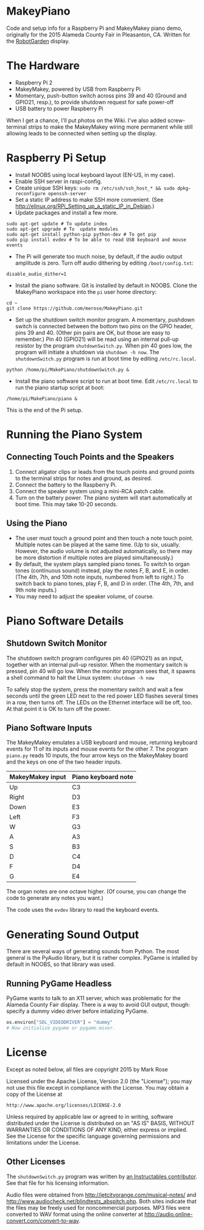# MakeyPiano
Code and setup info for a Raspberry Pi and MakeyMakey piano demo, originally for the 2015
Alameda County Fair in Pleasanton, CA. Written for the [RobotGarden](http://www.robotgarden.org/) display.

# The Hardware

* Raspberry Pi 2
* MakeyMakey, powered by USB from Raspberry Pi
* Momentary, push-button switch across pins 39 and 40 (Ground and GPIO21, resp.), to provide shutdown request for safe power-off
* USB battery to power Raspberry Pi

When I get a chance, I'll put photos on the Wiki. I've also added screw-terminal strips to make the MakeyMakey wiring more permanent while still allowing leads to be connected when setting up the display.

# Raspberry Pi Setup

* Install NOOBS using local keyboard layout (EN-US, in my case).
* Enable SSH server in raspi-config.
* Create unique SSH keys: `sudo rm /etc/ssh/ssh_host_* && sudo dpkg-reconfigure openssh-server`
* Set a static IP address to make SSH more convenient. (See http://elinux.org/RPi_Setting_up_a_static_IP_in_Debian.)
* Update packages and install a few more.
```
sudo apt-get update # To update index
sudo apt-get upgrade # To  update modules
sudo apt-get install python-pip python-dev # To get pip
sudo pip install evdev # To be able to read USB keyboard and mouse events
```
* The Pi will generate too much noise, by default, if the audio output amplitude is zero. Turn off audio dithering by editing `/boot/config.txt`:

```
disable_audio_dither=1
```

* Install the piano software. Git is installed by default in NOOBS. Clone the MakeyPiano workspace into the `pi` user home directory:

```
cd ~
git clone https://github.com/merose/MakeyPiano.git
```

* Set up the shutdown switch monitor program. A momentary, pushdown switch is connected between the bottom two pins on the GPIO header, pins 39 and 40. (Other pin pairs are OK, but those are easy to remember.) Pin 40 (GPIO21) will be read using an internal pull-up resistor by the program `shutdownSwitch.py`. When pin 40 goes low, the program will initiate a shutdown via `shutdown -h now`. The `shutdownSwitch.py` program is run at boot time by editing `/etc/rc.local`.

```
python /home/pi/MakePiano/shutdownSwitch.py &
```

* Install the piano software script to run at boot time. Edit `/etc/rc.local` to run the piano startup script at boot:

```
/home/pi/MakePiano/piano &
```

This is the end of the Pi setup.

# Running the Piano System

## Connecting Touch Points and the Speakers

1. Connect aligator clips or leads from the touch points and ground points to the terminal strips for notes and ground, as desired.
2. Connect the battery to the Raspberry Pi.
3. Connect the speaker system using a mini-RCA patch cable.
4. Turn on the battery power. The piano system will start automatically at boot time. This may take 10-20 seconds.

## Using the Piano

* The user must touch a ground point and then touch a note touch point. Multiple notes can be played at the same time. (Up to six, usually. However, the audio volume is not adjusted automatically, so there may be more distortion if multiple notes are played simultaneously.)
* By default, the system plays sampled piano tones. To switch to organ tones (continuous sound) instead, play the notes F, B, and E, in order. (The 4th, 7th, and 10th note inputs, numbered from left to right.) To switch back to piano tones, play F, B, and D in order. (The 4th, 7th, and 9th note inputs.)
* You may need to adjust the speaker volume, of course.

# Piano Software Details

## Shutdown Switch Monitor

The shutdown switch program configures pin 40 (GPIO21) as an input, together with an internal pull-up resistor. When the momentary switch is pressed, pin 40 will go low. When the monitor program sees that, it spawns a shell command to halt the Linux system: `shutdown -h now`

To safely stop the system, press the momentary switch and wait a few seconds until the green LED next to the red power LED flashes several times in a row, then turns off. The LEDs on the Ethernet interface will be off, too. At that point it is OK to turn off the power.

## Piano Software Inputs

The MakeyMakey emulates a USB keyboard and mouse, returning keyboard events for 11 of its inputs and mouse events for the other 7. The program `piano.py` reads 10 inputs, the four arrow keys on the MakeyMakey board and the keys on one of the two header inputs.

MakeyMakey input | Piano keyboard note
-----------------|--------------------
Up    | C3
Right | D3
Down  | E3
Left  | F3
W     | G3
A     | A3
S     | B3
D     | C4
F     | D4
G     | E4

The organ notes are one octave higher. (Of course, you can change the code to generate any notes you want.)

The code uses the `evdev` library to read the keyboard events.

# Generating Sound Output

There are several ways of generating sounds from Python. The most general is the PyAudio library, but it is rather complex. PyGame is intalled by default in NOOBS, so that library was used.

## Running PyGame Headless

PyGame wants to talk to an X11 server, which was problematic for the Alameda County Fair display. There is a way to avoid GUI output, though: specify a dummy video driver before intializing PyGame.

```python
os.environ["SDL_VIDEODRIVER"] = "dummy"
# Now initialize pygame or pygame.mixer.
```

# License

Except as noted below, all files are copyright 2015 by Mark Rose

Licensed under the Apache License, Version 2.0 (the "License");
you may not use this file except in compliance with the License.
You may obtain a copy of the License at

    http://www.apache.org/licenses/LICENSE-2.0

Unless required by applicable law or agreed to in writing, software
distributed under the License is distributed on an "AS IS" BASIS,
WITHOUT WARRANTIES OR CONDITIONS OF ANY KIND, either express or implied.
See the License for the specific language governing permissions and
limitations under the License.

## Other Licenses

The `shutdownSwitch.py` program was written by [an Instructables contributor](http://www.instructables.com/member/AndrewH7).
See that file for his licensing information.

Audio files were obtained from http://jetcityorange.com/musical-notes/ and http://www.audiocheck.net/blindtests_abspitch.php. Both sites indicate that the files may be freely used for noncommercial purposes. MP3 files were converted to WAV format using the online converter at http://audio.online-convert.com/convert-to-wav.
